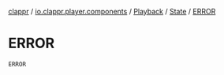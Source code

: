 [clappr](../../../index.md) / [io.clappr.player.components](../../index.md) / [Playback](../index.md) / [State](index.md) / [ERROR](.)

# ERROR

`ERROR`